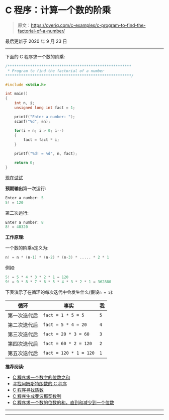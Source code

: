 # C 程序：计算一个数的阶乘

> 原文：<https://overiq.com/c-examples/c-program-to-find-the-factorial-of-a-number/>

最后更新于 2020 年 9 月 23 日

* * *

下面的 C 程序求一个数的阶乘:

```c
/*******************************************************
 * Program to find the factorial of a number
********************************************************/

#include <stdio.h>

int main() 
{
    int n, i;
    unsigned long int fact = 1;

    printf("Enter a number: ");
    scanf("%d", &n);

    for(i = n; i > 0; i--)
    {        
        fact = fact * i;                
    }

    printf("%d! = %d", n, fact);

    return 0;
}

```

[现在试试](https://overiq.com/c-online-compiler/mYA/)

**预期输出**第一次运行:

```c
Enter a number: 5
5! = 120

```

第二次运行:

```c
Enter a number: 8
8! = 40320

```

**工作原理:**

一个数的阶乘`n`定义为:

```c
n! = n * (n-1) * (n-2) * (n-3) * ..... * 2 * 1

```

例如:

```c
5! = 5 * 4 * 3 * 2 * 1 = 120
9! = 9 * 8 * 7 * 6 * 5 * 4 * 3 * 2 * 1 = 362880

```

下表演示了在循环的每次迭代中会发生什么(假设`n = 5`):

| 循环 | 事实 | 我 |
| --- | --- | --- |
| 第一次迭代后 | `fact = 1 * 5 = 5` | `5` |
| 第二次迭代后 | `fact = 5 * 4 = 20` | `4` |
| 第三次迭代后 | `fact = 20 * 3 = 60` | `3` |
| 第四次迭代后 | `fact = 60 * 2 = 120` | `2` |
| 第五次迭代后 | `fact = 120 * 1 = 120` | `1` |

**推荐阅读:**

*   [C 程序求一个数字的位数之和](/c-examples/c-program-to-find-the-sum-of-digits-of-a-number/)
*   [寻找阿姆斯特朗数的 C 程序](/c-examples/c-program-to-find-armstrong-numbers/)
*   [C 程序寻找质数](/c-examples/c-program-to-find-prime-numbers/)
*   [C 程序生成斐波那契数列](/c-examples/c-program-to-generate-fibonacci-sequence/)
*   [C 程序求一个数的位数的和，直到和减少到一个位数](/c-examples/c-program-to-find-the-sum-of-the-digits-of-a-number-untill-the-sum-is-reduced-to-a-single-digit/)

* * *

* * *